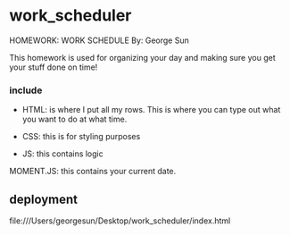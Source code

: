 # work_scheduler

HOMEWORK: WORK SCHEDULE
By: George Sun

This homework is used for organizing your day and making sure you get your stuff done on time!





### include 
*  HTML: is where I put all my rows. This is where you can type out what you want to do at what time.

* CSS: this is for styling purposes

* JS: this contains logic 

MOMENT.JS: this contains your current date.


## deployment 
file:///Users/georgesun/Desktop/work_scheduler/index.html